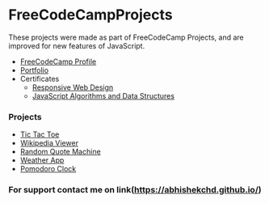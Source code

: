 # FreeCodeCampProjects

These projects were made as part of FreeCodeCamp Projects, and are improved for new features of JavaScript.

- [FreeCodeCamp Profile](https://www.freecodecamp.org/abhishekchd)
- [Portfolio](https://abhishekchd.github.io/)
- Certificates
    - [Responsive Web Design](https://www.freecodecamp.org/certification/abhishekchd/responsive-web-design)
    - [JavaScript Algorithms and Data Structures](https://www.freecodecamp.org/certification/abhishekchd/javascript-algorithms-and-data-structures)
    
### Projects
- [Tic Tac Toe](https://abhishekchd.github.io/FreeCodeCampProjects/tic-tac-toe/)
- [Wikipedia Viewer](https://abhishekchd.github.io/FreeCodeCampProjects/wikipedia-viewer/)
- [Random Quote Machine](https://abhishekchd.github.io/FreeCodeCampProjects/random-quote-machine/)
- [Weather App](https://abhishekchd.github.io/FreeCodeCampProjects/weather-application/)
- [Pomodoro Clock](https://abhishekchd.github.io/FreeCodeCampProjects/pomodoro-clock/)

### For support contact me on link(https://abhishekchd.github.io/)
